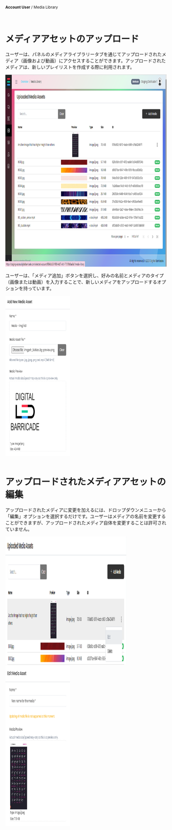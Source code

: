 <small><b>Account User</b> / Media Library</small>

<br />
<h1>メディアアセットのアップロード</h1>
<div class="description">
    <p>
        ユーザーは、パネルのメディアライブラリータブを通じてアップロードされたメディア（画像および動画）にアクセスすることができます。アップロードされたメディアは、新しいプレイリストを作成する際に利用されます。
    </p>
    <img src="/images/image18.png" alt="uploaded_media_assets" width="100%" height="600">
</div>
<div class="description">
    <p>
        ユーザーは、「メディア追加」ボタンを選択し、好みの名前とメディアのタイプ（画像または動画）を入力することで、新しいメディアをアップロードするオプションを持っています。
    </p>
    <img src="/images/image5.png" alt="add_media_assets" width="40%" height="500">
</div>

<br />
<h1>アップロードされたメディアアセットの編集</h1>
<div class="description">
    <p>
        アップロードされたメディアに変更を加えるには、ドロップダウンメニューから「編集」オプションを選択するだけです。ユーザーはメディアの名前を変更することができますが、アップロードされたメディア自体を変更することは許可されていません。
    </p>
    <img src="/images/image8.png" alt="edit_uploaded_media_assets" width="75%" height="400">
    <img src="/images/image6.png" alt="edit_media_assets" width="40%" height="500">
</div>